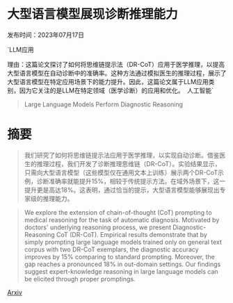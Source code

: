 # 大型语言模型展现诊断推理能力

发布时间：2023年07月17日

`LLM应用

理由：这篇论文探讨了如何将思维链提示法（DR-CoT）应用于医学推理，以提高大型语言模型在自动诊断中的准确率。这种方法通过模拟医生的推理过程，展示了大型语言模型在特定应用场景下的能力提升。因此，这篇论文属于LLM应用类别，因为它关注的是LLM在特定领域（医学诊断）的应用和优化。` `人工智能`

> Large Language Models Perform Diagnostic Reasoning

# 摘要

> 我们研究了如何将思维链提示法应用于医学推理，以实现自动诊断。借鉴医生的推理过程，我们开发了诊断推理思维链（DR-CoT）。实验结果显示，只需向大型语言模型（这些模型仅在通用文本上训练）展示两个DR-CoT示例，诊断准确率就能提升15%，相较于传统提示方法。在域外场景下，这一提升更是高达18%。这表明，通过恰当的提示，大型语言模型能够展现出专家级的推理能力。

> We explore the extension of chain-of-thought (CoT) prompting to medical reasoning for the task of automatic diagnosis. Motivated by doctors' underlying reasoning process, we present Diagnostic-Reasoning CoT (DR-CoT). Empirical results demonstrate that by simply prompting large language models trained only on general text corpus with two DR-CoT exemplars, the diagnostic accuracy improves by 15% comparing to standard prompting. Moreover, the gap reaches a pronounced 18% in out-domain settings. Our findings suggest expert-knowledge reasoning in large language models can be elicited through proper promptings.

[Arxiv](https://arxiv.org/abs/2307.08922)